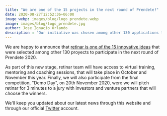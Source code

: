 ```yaml
---
title: "We are one of the 15 projects in the next round of Prendete!"
date: 2020-08-27T12:52:36+06:00
image_webp: images/blog/logo_prendete.webp
image: images/blog/logo_prendete.jpg
author: Jose Ignacio Orlando
description : "Our initiative was chosen among other 130 applications to move forward to the next round"
---
```


We are happy to announce that [retinar is one of the 15 innovative ideas](https://eldiariodetandil.com/2020/09/23/se-seleccionaron-15-iniciativas-de-los-130-proyectos-inscriptos-de-todo-el-pais) that were selected among other 130 proyects to participate in the next round of Prendete 2020.

As part of this new stage, retinar team will have access to virtual training, mentoring and coaching sessions, that will take place in October and November this year. Finally, we will also participate from the final competition, "Demo Day", on 20th November 2020, were we will pitch retinar for 3 minutes to a jury with investors and venture partners that will choose the winners.

We'll keep you updated about our latest news through this website and through our official [Twitter](https://twitter.com/retinarARG) account.
